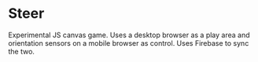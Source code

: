 # Steer
Experimental JS canvas game. Uses a desktop browser as a play area and orientation sensors on a mobile browser as control. Uses Firebase to sync the two.
